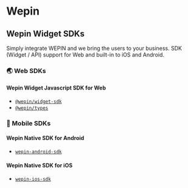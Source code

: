 # Wepin

## Wepin Widget SDKs
Simply integrate WEPIN and we bring the users to your business. SDK (Widget / API) support for Web and built-in to iOS and Android. 

### 🌏 Web SDKs
#### Wepin Widget Javascript SDK for Web
- [`@wepin/widget-sdk`](https://github.com/WepinWallet/wepin-widget-js-sdk)
- [`@wepin/types`](https://github.com/WepinWallet/wepin-js-sdk-types)

### 📱 Mobile SDKs

#### Wepin Native SDK for Android
- [`wepin-android-sdk`](https://github.com/WepinWallet/wepin-android-sdk)

#### Wepin Native SDK for iOS
- [`wepin-ios-sdk`](https://github.com/WepinWallet/wepin-ios-sdk)
